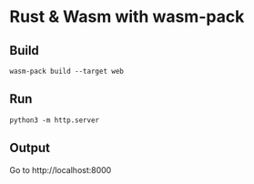 # Rust & Wasm with wasm-pack

## Build
`wasm-pack build --target web`

## Run
`python3 -m http.server`

## Output
Go to http://localhost:8000